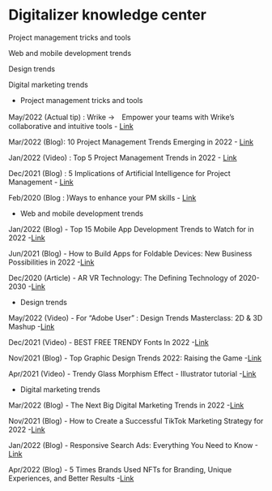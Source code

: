 # Digitalizer knowledge center

Project management tricks and tools

Web and mobile development trends

Design trends

Digital marketing trends

* Project management tricks and tools

May/2022 (Actual tip) : Wrike →　Empower your teams with Wrike’s collaborative and intuitive tools - [Link](https://try.wrike.com/project-management-capterra/?utm_medium=cpc&utm_campaign=project&utm_content=listing&utm_source=GetApp&dclid=CPG3lsCI3_cCFUiJdwodT6IAkQ)

Mar/2022 (Blog): 10 Project Management Trends Emerging in 2022 - [Link](https://www.replicon.com/blog/project-management-trends/)

Jan/2022 (Video) : Top 5 Project Management Trends in 2022 - [Link](https://youtu.be/3UH2j5dXB9k)

Dec/2021 (Blog) : 5 Implications of Artificial Intelligence for Project Management - [Link](https://www.pmi.org/learning/publications/pm-network/digital-exclusives/implications-of-ai)

Feb/2020 (Blog : )Ways to enhance your PM skills - [Link](https://www.business2community.com/strategy/9-ways-to-enhance-your-project-management-skills-in-2020-02285011)


* Web and mobile development trends

Jan/2022 (Blog) - Top 15 Mobile App Development Trends to Watch for in 2022 -[Link](https://www.netsolutions.com/insights/12-mobile-app-development-trends-to-watch-out-for-in-2019/)

Jun/2021 (Blog) - How to Build Apps for Foldable Devices: New Business Possibilities in 2022 -[Link](https://addevice.io/blog/how-to-develop-apps-for-foldable-smartphones/)

Dec/2020 (Article) - AR VR Technology: The Defining Technology of 2020-2030 -[Link](https://www.idtechex.com/ja/research-article/ar-vr-technology-the-defining-technology-of-2020-2030/22387)


* Design trends

May/2022 (Video) - For “Adobe User” : Design Trends Masterclass: 2D & 3D Mashup -[Link](https://www.youtube.com/watch?v=_J-Iv7IVeNY)

Dec/2021 (Video) - BEST FREE TRENDY Fonts In 2022 -[Link](https://www.youtube.com/watch?v=g5ygofAOP68)

Nov/2021 (Blog) - Top Graphic Design Trends 2022: Raising the Game -[Link](https://graphicmama.com/blog/graphic-design-trends-2022/)

Apr/2021 (Video) - Trendy Glass Morphism Effect - Illustrator tutorial -[Link](https://www.youtube.com/watch?v=pNqFL34lzeE)


* Digital marketing trends

Mar/2022 (Blog) - The Next Big Digital Marketing Trends in 2022 -[Link](https://digitalmarketinginstitute.com/blog/the-next-big-digital-marketing-trends)

Nov/2021 (Blog) - How to Create a Successful TikTok Marketing Strategy for 2022 -[Link](https://blog.hootsuite.com/tiktok-marketing/)

Jan/2022 (Blog) - Responsive Search Ads: Everything You Need to Know -[Link](https://eternitymarketing.com/blog/responsive-search-ads-everything-you-need-to-know)

Apr/2022 (Blog) - 5 Times Brands Used NFTs for Branding, Unique Experiences, and Better Results -[Link](https://rockcontent.com/blog/brands-using-nfts/)



